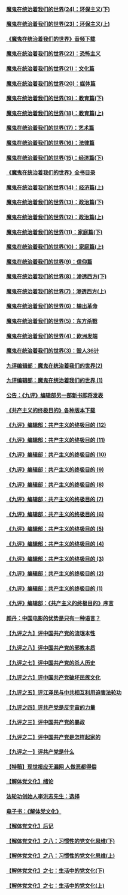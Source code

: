 #### [魔鬼在统治着我们的世界(24)：环保主义(下)](../pages/nsc422/n10695307.md?t=10111833) 

#### [魔鬼在统治着我们的世界(23)：环保主义(上)](../pages/nsc422/n10688613.md?t=10111833) 

#### [《魔鬼在统治着我们的世界》音频下载](../pages/nsc422/n10635553.md?t=10111833) 

#### [魔鬼在统治着我们的世界(22)：恐怖主义](../pages/nsc422/n10614727.md?t=10111833) 

#### [魔鬼在统治着我们的世界(21)：文化篇](../pages/nsc422/n10597706.md?t=10111833) 

#### [魔鬼在统治着我们的世界(20)：媒体篇](../pages/nsc422/n10586579.md?t=10111833) 

#### [魔鬼在统治着我们的世界(19)：教育篇(下)](../pages/nsc422/n10564808.md?t=10111833) 

#### [魔鬼在统治着我们的世界(18)：教育篇(上)](../pages/nsc422/n10526970.md?t=10111833) 

#### [魔鬼在统治着我们的世界(17)：艺术篇](../pages/nsc422/n10499093.md?t=10111833) 

#### [魔鬼在统治着我们的世界(16)：法律篇](../pages/nsc422/n10485969.md?t=10111833) 

#### [魔鬼在统治着我们的世界(15)：经济篇(下)](../pages/nsc422/n10469975.md?t=10111833) 

#### [《魔鬼在统治着我们的世界》全书目录](../pages/nsc422/n10464261.md?t=10111833) 

#### [魔鬼在统治着我们的世界(14)：经济篇(上)](../pages/nsc422/n10457370.md?t=10111833) 

#### [魔鬼在统治着我们的世界(13)：政治篇(下)](../pages/nsc422/n10448270.md?t=10111833) 

#### [魔鬼在统治着我们的世界(12)：政治篇(上)](../pages/nsc422/n10444576.md?t=10111833) 

#### [魔鬼在统治着我们的世界(11)：家庭篇(下)](../pages/nsc422/n10440961.md?t=10111833) 

#### [魔鬼在统治着我们的世界(10)：家庭篇(上)](../pages/nsc422/n10435448.md?t=10111833) 

#### [魔鬼在统治着我们的世界(9)：信仰篇](../pages/nsc422/n10432159.md?t=10111833) 

#### [魔鬼在统治着我们的世界(8)：渗透西方(下)](../pages/nsc422/n10429603.md?t=10111833) 

#### [魔鬼在统治着我们的世界(7)：渗透西方(上)](../pages/nsc422/n10426013.md?t=10111833) 

#### [魔鬼在统治着我们的世界(6)：输出革命](../pages/nsc422/n10421536.md?t=10111833) 

#### [魔鬼在统治着我们的世界(5)：东方杀戮](../pages/nsc422/n10417707.md?t=10111833) 

#### [魔鬼在统治着我们的世界(4)：欧洲发端](../pages/nsc422/n10414890.md?t=10111833) 

#### [魔鬼在统治着我们的世界(3)：毁人36计](../pages/nsc422/n10411583.md?t=10111833) 

#### [九评编辑部：魔鬼在统治着我们的世界(2)](../pages/nsc422/n10410036.md?t=10111833) 

#### [九评编辑部：魔鬼在统治着我们的世界 (1)](../pages/nsc422/n10406825.md?t=10111833) 

#### [公告：《九评》编辑部另一部新书即将发表](../pages/nsc422/n10405104.md?t=10111833) 

#### [《共产主义的终极目的》各种版本下载](../pages/nsc422/n10022138.md?t=10111833) 

#### [《九评》编辑部：共产主义的终极目的 (12)](../pages/nsc422/n9933272.md?t=10111833) 

#### [《九评》编辑部：共产主义的终极目的 (11)](../pages/nsc422/n9924973.md?t=10111833) 

#### [《九评》编辑部：共产主义的终极目的 (10)](../pages/nsc422/n9920883.md?t=10111833) 

#### [《九评》编辑部：共产主义的终极目的 (9)](../pages/nsc422/n9916363.md?t=10111833) 

#### [《九评》编辑部：共产主义的终极目的 (8)](../pages/nsc422/n9912488.md?t=10111833) 

#### [《九评》编辑部：共产主义的终极目的 (7)](../pages/nsc422/n9901176.md?t=10111833) 

#### [《九评》编辑部：共产主义的终极目的 (6)](../pages/nsc422/n9899359.md?t=10111833) 

#### [《九评》编辑部：共产主义的终极目的 (5)](../pages/nsc422/n9893174.md?t=10111833) 

#### [《九评》编辑部：共产主义的终极目的 (4)](../pages/nsc422/n9891246.md?t=10111833) 

#### [《九评》编辑部：共产主义的终极目的 (3)](../pages/nsc422/n9879879.md?t=10111833) 

#### [《九评》编辑部：共产主义的终极目的 (2)](../pages/nsc422/n9876205.md?t=10111833) 

#### [《九评》编辑部：共产主义的终极目的 (1)](../pages/nsc422/n9865857.md?t=10111833) 

#### [《九评》编辑部：《共产主义的终极目的》序言](../pages/nsc422/n9862666.md?t=10111833) 

#### [颜丹：中国电影的优势是只有一种语言？](../pages/nsc422/n9583062.md?t=10111833) 

#### [【九评之九】评中国共产党的流氓本性](../pages/nsc422/n737542.md?t=10111833) 

#### [【九评之八】评中国共产党的邪教本质](../pages/nsc422/n735942.md?t=10111833) 

#### [【九评之七】评中国共产党的杀人历史](../pages/nsc422/n733806.md?t=10111833) 

#### [【九评之六】评中国共产党破坏民族文化](../pages/nsc422/n731667.md?t=10111833) 

#### [【九评之五】评江泽民与中共相互利用迫害法轮功](../pages/nsc422/n730058.md?t=10111833) 

#### [【九评之四】评共产党是反宇宙的力量](../pages/nsc422/n727814.md?t=10111833) 

#### [【九评之三】评中国共产党的暴政](../pages/nsc422/n725597.md?t=10111833) 

#### [【九评之二】评中国共产党是怎样起家的](../pages/nsc422/n723946.md?t=10111833) 

#### [【九评之一】评共产党是什么](../pages/nsc422/n722529.md?t=10111833) 

#### [【特稿】现世报应无漏网 人做恶都得偿](../pages/nsc422/n4215167.md?t=10111833) 

#### [【解体党文化】绪论](../pages/nsc422/n1449356.md?t=10111833) 

#### [法轮功创始人李洪志先生：选择](../pages/nsc422/n3580738.md?t=10111833) 

#### [电子书：《解体党文化》](../pages/nsc422/n1573484.md?t=10111833) 

#### [【解体党文化】后记](../pages/nsc422/n1531999.md?t=10111833) 

#### [【解体党文化】之八：习惯性的党文化思维(下)](../pages/nsc422/n1526477.md?t=10111833) 

#### [【解体党文化】之八：习惯性的党文化思维(上)](../pages/nsc422/n1520631.md?t=10111833) 

#### [【解体党文化】之七：生活中的党文化(下)](../pages/nsc422/n1513446.md?t=10111833) 

#### [【解体党文化】之七：生活中的党文化(上)](../pages/nsc422/n1509358.md?t=10111833) 

